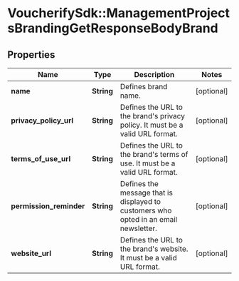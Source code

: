 # VoucherifySdk::ManagementProjectsBrandingGetResponseBodyBrand

## Properties

| Name | Type | Description | Notes |
| ---- | ---- | ----------- | ----- |
| **name** | **String** | Defines brand name. | [optional] |
| **privacy_policy_url** | **String** | Defines the URL to the brand&#39;s privacy policy. It must be a valid URL format. | [optional] |
| **terms_of_use_url** | **String** | Defines the URL to the brand&#39;s terms of use.  It must be a valid URL format. | [optional] |
| **permission_reminder** | **String** | Defines the message that is displayed to customers who opted in an email newsletter. | [optional] |
| **website_url** | **String** | Defines the URL to the brand&#39;s website. It must be a valid URL format. | [optional] |

